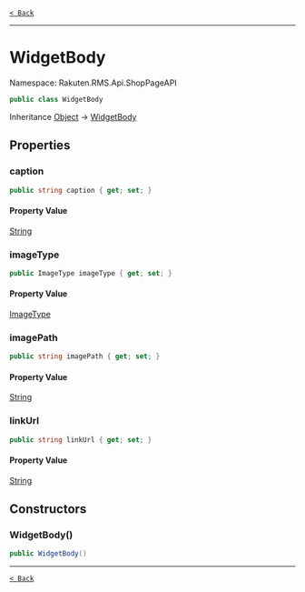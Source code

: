 [`< Back`](./)

---

# WidgetBody

Namespace: Rakuten.RMS.Api.ShopPageAPI

```csharp
public class WidgetBody
```

Inheritance [Object](https://docs.microsoft.com/en-us/dotnet/api/system.object) → [WidgetBody](./rakuten.rms.api.shoppageapi.widgetbody)

## Properties

### **caption**

```csharp
public string caption { get; set; }
```

#### Property Value

[String](https://docs.microsoft.com/en-us/dotnet/api/system.string)<br>

### **imageType**

```csharp
public ImageType imageType { get; set; }
```

#### Property Value

[ImageType](./rakuten.rms.api.shoppageapi.imagetype)<br>

### **imagePath**

```csharp
public string imagePath { get; set; }
```

#### Property Value

[String](https://docs.microsoft.com/en-us/dotnet/api/system.string)<br>

### **linkUrl**

```csharp
public string linkUrl { get; set; }
```

#### Property Value

[String](https://docs.microsoft.com/en-us/dotnet/api/system.string)<br>

## Constructors

### **WidgetBody()**

```csharp
public WidgetBody()
```

---

[`< Back`](./)
